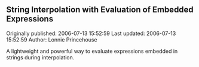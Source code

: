 ## String Interpolation with Evaluation of Embedded Expressions 
Originally published: 2006-07-13 15:52:59 
Last updated: 2006-07-13 15:52:59 
Author: Lonnie Princehouse 
 
A lightweight and powerful way to evaluate expressions embedded in strings during interpolation.